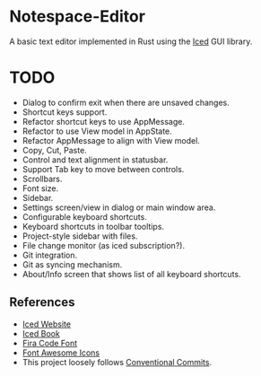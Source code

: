 # Notespace-Editor

A basic text editor implemented in Rust using the [Iced](https://iced.rs/) GUI library.

# TODO

- Dialog to confirm exit when there are unsaved changes.
- Shortcut keys support.
- Refactor shortcut keys to use AppMessage.
- Refactor to use View model in AppState.
- Refactor AppMessage to align with View model.
- Copy, Cut, Paste.
- Control and text alignment in statusbar.
- Support Tab key to move between controls.
- Scrollbars.
- Font size.
- Sidebar.
- Settings screen/view in dialog or main window area.
- Configurable keyboard shortcuts.
- Keyboard shortcuts in toolbar tooltips.
- Project-style sidebar with files.
- File change monitor (as iced subscription?).
- Git integration.
- Git as syncing mechanism.
- About/Info screen that shows list of all keyboard shortcuts.

## References

- [Iced Website](https://iced.rs/)
- [Iced Book](https://book.iced.rs/)
- [Fira Code Font](https://github.com/tonsky/FiraCode)
- [Font Awesome Icons](https://fontawesome.com/)
- This project loosely follows [Conventional Commits](https://www.conventionalcommits.org/en/v1.0.0/).
